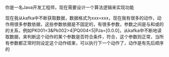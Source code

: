 你是一名Java开发工程师，现在需要设计一个算法逻辑来实现功能

现在我从kafka中不断获取数据，数据格式为xxx=xxx，现在我有很多的动作，动作用很多参数依据，这些参数依据是不固定的，有很多参数，参数之间是与和或的的关系，例如PK001=3&Pk002>4|PQ004<5|PJa=[0.0.0]，从kafka中不断地读取数据，来判断这个动作的某个参数是否符合条件，符合，这个参数则正常，当所有参数都正常时则设定这个动作结束，可以执行下一个动作了，动作是有先后顺序的



